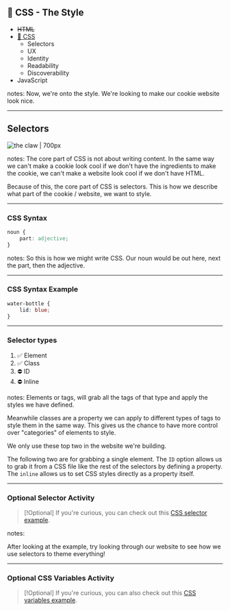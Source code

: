 ## 📍 CSS - The Style
- ~~HTML~~
- [🎨 CSS]()
	- Selectors
	- UX
	- Identity
	- Readability
	- Discoverability
- JavaScript

notes:
Now, we're onto the style. We're looking to make our cookie website look nice.

---

## Selectors

![the claw | 700px](https://media.giphy.com/media/YMXpTBoVQbL9N8MKZa/giphy.gif)

notes:
The core part of CSS is not about writing content. In the same way we can't make a cookie look cool if we don't have the ingredients to make the cookie, we can't make a website look cool if we don't have HTML.

Because of this, the core part of CSS is selectors. This is how we describe what part of the cookie / website, we want to style. 

---

### CSS Syntax

```css
noun {
	part: adjective;
}
```

notes:
So this is how we might write CSS. Our noun would be out here, next the part, then the adjective.

---

### CSS Syntax Example

```css
water-bottle {
	lid: blue;
}
```

---

### Selector types

1. ✅ Element 
2. ✅ Class
3. ⛔ ID 
4. ⛔ Inline 

notes:
Elements or tags, will grab all the tags of that type and apply the styles we have defined.

Meanwhile classes are a property we can apply to different types of tags to style them in the same way. This gives us the chance to have more control over "categories" of elements to style.

We only use these top two in the website we're building.

The following two are for grabbing a single element. The `ID` option allows us to grab it from a CSS file like the rest of the selectors by defining a property. The `inline` allows us to set CSS styles directly as a property itself.

---

### Optional Selector Activity

> [!Optional]
> If you're curious, you can check out this [CSS selector example](https://codepen.io/totally-not-frito-lays/pen/KKJBRmq?editors=1100).

notes:

After looking at the example, try looking through our website to see how we use selectors to theme everything!

---
### Optional CSS Variables Activity

> [!Optional] 
> If you're curious, you can also check out this [CSS variables example](https://codepen.io/totally-not-frito-lays/pen/xxMJjzM).
